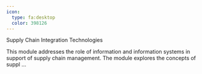 ```yaml
---
icon:
  type: fa:desktop
  color: 398126
---
```

Supply Chain Integration Technologies

This module addresses the role of information and information systems in support of supply chain management. The module explores the concepts of suppl ... 

